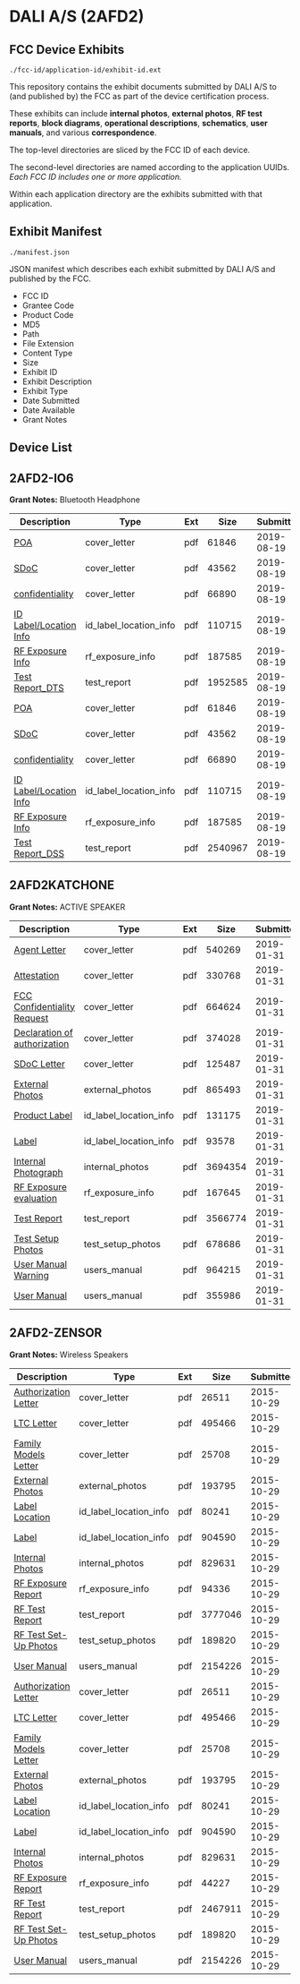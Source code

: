 # DALI A/S (2AFD2)
## FCC Device Exhibits

```
./fcc-id/application-id/exhibit-id.ext
```

This repository contains the exhibit documents submitted by DALI A/S to (and published by) the FCC as part of the device certification process.

These exhibits can include **internal photos**, **external photos**, **RF test reports**, **block diagrams**, **operational descriptions**, **schematics**, **user manuals**, and various **correspondence**.

The top-level directories are sliced by the FCC ID of each device.

The second-level directories are named according to the application UUIDs. *Each FCC ID includes one or more application.*

Within each application directory are the exhibits submitted with that application. 

## Exhibit Manifest

```
./manifest.json
```

JSON manifest which describes each exhibit submitted by DALI A/S and published by the FCC.

- FCC ID
- Grantee Code
- Product Code
- MD5
- Path
- File Extension
- Content Type
- Size
- Exhibit ID
- Exhibit Description
- Exhibit Type
- Date Submitted
- Date Available
- Grant Notes

## Device List
## 2AFD2-IO6
**Grant Notes:** Bluetooth Headphone

| Description | Type | Ext | Size | Submitted | Available |
| ----------- | ---- | --- | ---- | --------- | --------- |
| [POA](2AFD2-IO6/e7dfd8c4858b6f70b849e097460fa543/4403529.pdf) | cover_letter | pdf | 61846 | 2019-08-19 | 2019-08-20 |
| [SDoC](2AFD2-IO6/e7dfd8c4858b6f70b849e097460fa543/4403530.pdf) | cover_letter | pdf | 43562 | 2019-08-19 | 2019-08-20 |
| [confidentiality](2AFD2-IO6/e7dfd8c4858b6f70b849e097460fa543/4403531.pdf) | cover_letter | pdf | 66890 | 2019-08-19 | 2019-08-20 |
| [ID Label/Location Info](2AFD2-IO6/e7dfd8c4858b6f70b849e097460fa543/4403551.pdf) | id_label_location_info | pdf | 110715 | 2019-08-19 | 2019-08-20 |
| [RF Exposure Info](2AFD2-IO6/e7dfd8c4858b6f70b849e097460fa543/4403555.pdf) | rf_exposure_info | pdf | 187585 | 2019-08-19 | 2019-08-20 |
| [Test Report_DTS](2AFD2-IO6/e7dfd8c4858b6f70b849e097460fa543/4403589.pdf) | test_report | pdf | 1952585 | 2019-08-19 | 2019-08-20 |
| [POA](2AFD2-IO6/711e1909b4df9e8f8dc6ba51b1ace2b8/4403529.pdf) | cover_letter | pdf | 61846 | 2019-08-19 | 2019-08-20 |
| [SDoC](2AFD2-IO6/711e1909b4df9e8f8dc6ba51b1ace2b8/4403530.pdf) | cover_letter | pdf | 43562 | 2019-08-19 | 2019-08-20 |
| [confidentiality](2AFD2-IO6/711e1909b4df9e8f8dc6ba51b1ace2b8/4403531.pdf) | cover_letter | pdf | 66890 | 2019-08-19 | 2019-08-20 |
| [ID Label/Location Info](2AFD2-IO6/711e1909b4df9e8f8dc6ba51b1ace2b8/4403551.pdf) | id_label_location_info | pdf | 110715 | 2019-08-19 | 2019-08-20 |
| [RF Exposure Info](2AFD2-IO6/711e1909b4df9e8f8dc6ba51b1ace2b8/4403555.pdf) | rf_exposure_info | pdf | 187585 | 2019-08-19 | 2019-08-20 |
| [Test Report_DSS](2AFD2-IO6/711e1909b4df9e8f8dc6ba51b1ace2b8/4403556.pdf) | test_report | pdf | 2540967 | 2019-08-19 | 2019-08-20 |
## 2AFD2KATCHONE
**Grant Notes:** ACTIVE SPEAKER

| Description | Type | Ext | Size | Submitted | Available |
| ----------- | ---- | --- | ---- | --------- | --------- |
| [Agent Letter](2AFD2KATCHONE/dfa3dbd18e54c607e3dee803f422950e/4154917.pdf) | cover_letter | pdf | 540269 | 2019-01-31 | 2019-01-31 |
| [Attestation](2AFD2KATCHONE/dfa3dbd18e54c607e3dee803f422950e/4154918.pdf) | cover_letter | pdf | 330768 | 2019-01-31 | 2019-01-31 |
| [FCC Confidentiality Request](2AFD2KATCHONE/dfa3dbd18e54c607e3dee803f422950e/4154919.pdf) | cover_letter | pdf | 664624 | 2019-01-31 | 2019-01-31 |
| [Declaration of authorization](2AFD2KATCHONE/dfa3dbd18e54c607e3dee803f422950e/4154920.pdf) | cover_letter | pdf | 374028 | 2019-01-31 | 2019-01-31 |
| [SDoC Letter](2AFD2KATCHONE/dfa3dbd18e54c607e3dee803f422950e/4154942.pdf) | cover_letter | pdf | 125487 | 2019-01-31 | 2019-01-31 |
| [External Photos](2AFD2KATCHONE/dfa3dbd18e54c607e3dee803f422950e/4154921.pdf) | external_photos | pdf | 865493 | 2019-01-31 | 2019-01-31 |
| [Product Label](2AFD2KATCHONE/dfa3dbd18e54c607e3dee803f422950e/4154923.pdf) | id_label_location_info | pdf | 131175 | 2019-01-31 | 2019-01-31 |
| [Label](2AFD2KATCHONE/dfa3dbd18e54c607e3dee803f422950e/4154924.pdf) | id_label_location_info | pdf | 93578 | 2019-01-31 | 2019-01-31 |
| [Internal Photograph](2AFD2KATCHONE/dfa3dbd18e54c607e3dee803f422950e/4154922.pdf) | internal_photos | pdf | 3694354 | 2019-01-31 | 2019-01-31 |
| [RF Exposure evaluation](2AFD2KATCHONE/dfa3dbd18e54c607e3dee803f422950e/4154941.pdf) | rf_exposure_info | pdf | 167645 | 2019-01-31 | 2019-01-31 |
| [Test Report](2AFD2KATCHONE/dfa3dbd18e54c607e3dee803f422950e/4154943.pdf) | test_report | pdf | 3566774 | 2019-01-31 | 2019-01-31 |
| [Test Setup Photos](2AFD2KATCHONE/dfa3dbd18e54c607e3dee803f422950e/4154944.pdf) | test_setup_photos | pdf | 678686 | 2019-01-31 | 2019-01-31 |
| [User Manual Warning](2AFD2KATCHONE/dfa3dbd18e54c607e3dee803f422950e/4154945.pdf) | users_manual | pdf | 964215 | 2019-01-31 | 2019-01-31 |
| [User Manual](2AFD2KATCHONE/dfa3dbd18e54c607e3dee803f422950e/4154946.pdf) | users_manual | pdf | 355986 | 2019-01-31 | 2019-01-31 |
## 2AFD2-ZENSOR
**Grant Notes:** Wireless Speakers

| Description | Type | Ext | Size | Submitted | Available |
| ----------- | ---- | --- | ---- | --------- | --------- |
| [Authorization Letter](2AFD2-ZENSOR/00eeadda18cf0f037defe770da84fb2d/2796338.pdf) | cover_letter | pdf | 26511 | 2015-10-29 | 2015-10-29 |
| [LTC Letter](2AFD2-ZENSOR/00eeadda18cf0f037defe770da84fb2d/2796339.pdf) | cover_letter | pdf | 495466 | 2015-10-29 | 2015-10-29 |
| [Family Models Letter](2AFD2-ZENSOR/00eeadda18cf0f037defe770da84fb2d/2796340.pdf) | cover_letter | pdf | 25708 | 2015-10-29 | 2015-10-29 |
| [External Photos](2AFD2-ZENSOR/00eeadda18cf0f037defe770da84fb2d/2796341.pdf) | external_photos | pdf | 193795 | 2015-10-29 | 2015-10-29 |
| [Label Location](2AFD2-ZENSOR/00eeadda18cf0f037defe770da84fb2d/2796342.pdf) | id_label_location_info | pdf | 80241 | 2015-10-29 | 2015-10-29 |
| [Label](2AFD2-ZENSOR/00eeadda18cf0f037defe770da84fb2d/2796343.pdf) | id_label_location_info | pdf | 904590 | 2015-10-29 | 2015-10-29 |
| [Internal Photos](2AFD2-ZENSOR/00eeadda18cf0f037defe770da84fb2d/2796344.pdf) | internal_photos | pdf | 829631 | 2015-10-29 | 2015-10-29 |
| [RF Exposure Report](2AFD2-ZENSOR/00eeadda18cf0f037defe770da84fb2d/2796346.pdf) | rf_exposure_info | pdf | 94336 | 2015-10-29 | 2015-10-29 |
| [RF Test Report](2AFD2-ZENSOR/00eeadda18cf0f037defe770da84fb2d/2796349.pdf) | test_report | pdf | 3777046 | 2015-10-29 | 2015-10-29 |
| [RF Test Set-Up Photos](2AFD2-ZENSOR/00eeadda18cf0f037defe770da84fb2d/2796350.pdf) | test_setup_photos | pdf | 189820 | 2015-10-29 | 2015-10-29 |
| [User Manual](2AFD2-ZENSOR/00eeadda18cf0f037defe770da84fb2d/2796348.pdf) | users_manual | pdf | 2154226 | 2015-10-29 | 2015-10-29 |
| [Authorization Letter](2AFD2-ZENSOR/ccd065e7ec4b56b19c89184729ed2c30/2796338.pdf) | cover_letter | pdf | 26511 | 2015-10-29 | 2015-10-29 |
| [LTC Letter](2AFD2-ZENSOR/ccd065e7ec4b56b19c89184729ed2c30/2796339.pdf) | cover_letter | pdf | 495466 | 2015-10-29 | 2015-10-29 |
| [Family Models Letter](2AFD2-ZENSOR/ccd065e7ec4b56b19c89184729ed2c30/2796340.pdf) | cover_letter | pdf | 25708 | 2015-10-29 | 2015-10-29 |
| [External Photos](2AFD2-ZENSOR/ccd065e7ec4b56b19c89184729ed2c30/2796341.pdf) | external_photos | pdf | 193795 | 2015-10-29 | 2015-10-29 |
| [Label Location](2AFD2-ZENSOR/ccd065e7ec4b56b19c89184729ed2c30/2796342.pdf) | id_label_location_info | pdf | 80241 | 2015-10-29 | 2015-10-29 |
| [Label](2AFD2-ZENSOR/ccd065e7ec4b56b19c89184729ed2c30/2796343.pdf) | id_label_location_info | pdf | 904590 | 2015-10-29 | 2015-10-29 |
| [Internal Photos](2AFD2-ZENSOR/ccd065e7ec4b56b19c89184729ed2c30/2796344.pdf) | internal_photos | pdf | 829631 | 2015-10-29 | 2015-10-29 |
| [RF Exposure Report](2AFD2-ZENSOR/ccd065e7ec4b56b19c89184729ed2c30/2796405.pdf) | rf_exposure_info | pdf | 44227 | 2015-10-29 | 2015-10-29 |
| [RF Test Report](2AFD2-ZENSOR/ccd065e7ec4b56b19c89184729ed2c30/2796408.pdf) | test_report | pdf | 2467911 | 2015-10-29 | 2015-10-29 |
| [RF Test Set-Up Photos](2AFD2-ZENSOR/ccd065e7ec4b56b19c89184729ed2c30/2796350.pdf) | test_setup_photos | pdf | 189820 | 2015-10-29 | 2015-10-29 |
| [User Manual](2AFD2-ZENSOR/ccd065e7ec4b56b19c89184729ed2c30/2796348.pdf) | users_manual | pdf | 2154226 | 2015-10-29 | 2015-10-29 |
